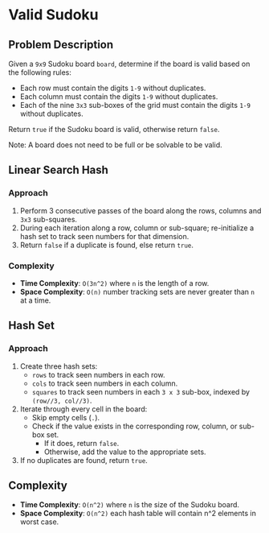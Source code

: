 # Valid Sudoku

## Problem Description
Given a `9x9` Sudoku board `board`, determine if the board is valid based on the following rules:

- Each row must contain the digits `1-9` without duplicates.
- Each column must contain the digits `1-9` without duplicates.
- Each of the nine `3x3` sub-boxes of the grid must contain the digits `1-9` without duplicates.

Return `true` if the Sudoku board is valid, otherwise return `false`.

Note: A board does not need to be full or be solvable to be valid.

## Linear Search Hash

### Approach

1. Perform 3 consecutive passes of the board along the rows, columns and `3x3` sub-squares.
2. During each iteration along a row, column or sub-square; re-initialize a hash set to track seen numbers for that dimension.
3. Return `false` if a duplicate is found, else return `true`.

### Complexity
- **Time Complexity**: `O(3n^2)` where `n` is the length of a row.
- **Space Complexity**: `O(n)` number tracking sets are never greater than `n` at a time.

## Hash Set

### Approach

1. Create three hash sets:
   - `rows` to track seen numbers in each row.
   - `cols` to track seen numbers in each column.
   - `squares` to track seen numbers in each `3 x 3` sub-box, indexed by `(row//3, col//3)`.
2. Iterate through every cell in the board:
   - Skip empty cells (`.`).
   - Check if the value exists in the corresponding row, column, or sub-box set.
     - If it does, return `false`.
     - Otherwise, add the value to the appropriate sets.
3. If no duplicates are found, return `true`.
## Complexity
- **Time Complexity**: `O(n^2)` where `n` is the size of the Sudoku board.
- **Space Complexity**: `O(n^2)` each hash table will contain n^2 elements in worst case.